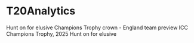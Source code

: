 # T20Analytics
Hunt on for elusive Champions Trophy crown - England team preview ICC Champions Trophy, 2025 Hunt on for elusive 
